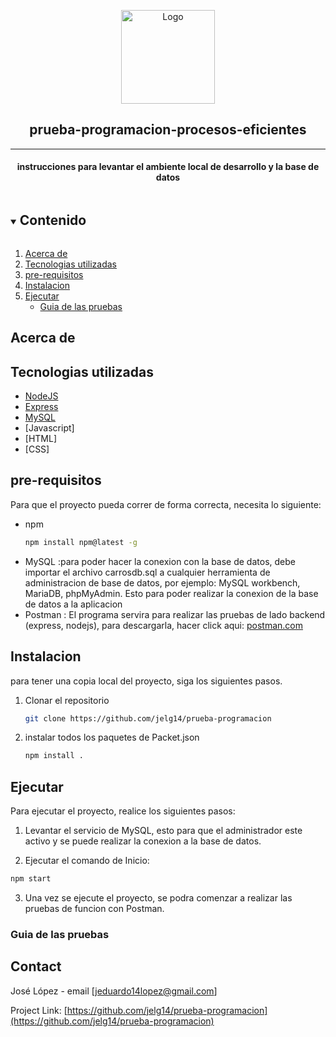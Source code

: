 <p align="center">
  <a href="https://github.com/github_username/repo_name">
    <img src="https://static.vecteezy.com/system/resources/previews/000/423/990/original/vector-document-in-folder-icon.jpg"" alt="Logo" width="150" height="150">
  </a>

  <h2 align="center">prueba-programacion-procesos-eficientes</h2>
                    <hr>
  <h4 align = "center">instrucciones para levantar el ambiente local de desarrollo y la base de datos</h4>
</p>



<!-- TABLE OF CONTENTS -->
<details open="open">
  <summary><h2 style="display: inline-block">Contenido</h2></summary>
  <ol>
    <li><a href="#acerca-de">Acerca de</a></li>
    <li><a href="#tecnologias-utilizadas">Tecnologias utilizadas</a></li>
    <li><a href="#pre-requisitos">pre-requisitos</a></li>
    <li><a href="#Instalacion">Instalacion</a></li>
    <li>
        <a href="#Ejecutar">Ejecutar</a>
        <ul>
            <li><a href ="#Guia-de-las pruebas">Guia de las pruebas</a></li>
        </ul>
    </li>
  </ol>
</details>

## Acerca de

<!-- Aqui debe ir la imagen de la vista de usuario -->

<!-- Aqui debe ir informacion detallada del proyecto -->

## Tecnologias utilizadas

* [NodeJS](https://nodejs.org/)
* [Express](http://expressjs.com/)
* [MySQL](https://www.mysql.com/)
* [Javascript]
* [HTML]
* [CSS]                     


## pre-requisitos

Para que el proyecto pueda correr de forma correcta, necesita lo siguiente:
* npm
  ```sh
  npm install npm@latest -g
  ```
* MySQL
     :para poder hacer la conexion con la base de datos, debe importar el archivo carrosdb.sql a cualquier herramienta de administracion
     de base de datos, por ejemplo: MySQL workbench, MariaDB, phpMyAdmin. Esto para poder realizar la conexion de la base de datos a la aplicacion
* Postman
      : El programa servira para realizar las pruebas de lado backend (express, nodejs), para descargarla, hacer click aqui: [postman.com](https://www.postman.com/)
                           
## Instalacion

para tener una copia local del proyecto, siga los siguientes pasos.

1. Clonar el repositorio
   ```sh
   git clone https://github.com/jelg14/prueba-programacion
   ```
2. instalar todos los paquetes de Packet.json
   ```sh
   npm install .
   ```

## Ejecutar
Para ejecutar el proyecto, realice los siguientes pasos:
1. Levantar el servicio de MySQL, esto para que el administrador este activo y se puede realizar la conexion a la base de datos.                           

2. Ejecutar el comando de Inicio:
  ```sh                         
  npm start
  ```
3. Una vez se ejecute el proyecto, se podra comenzar a realizar las pruebas de funcion con Postman.


### Guia de las pruebas   
                           
## Contact

José López - email [jeduardo14lopez@gmail.com]

Project Link: [https://github.com/jelg14/prueba-programacion](https://github.com/jelg14/prueba-programacion)

